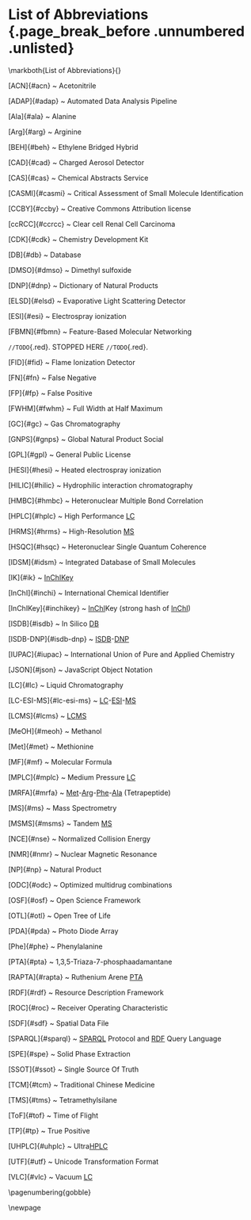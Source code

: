 <!-- \twocolumn -->
# List of Abbreviations {.page_break_before .unnumbered .unlisted}
\markboth{List of Abbreviations}{}

[ACN]{#acn}
  ~ Acetonitrile

[ADAP]{#adap}
  ~ Automated Data Analysis Pipeline

[Ala]{#ala}
  ~ Alanine

[Arg]{#arg}
  ~ Arginine

[BEH]{#beh}
  ~ Ethylene Bridged Hybrid

[CAD]{#cad}
  ~ Charged Aerosol Detector

[CAS]{#cas}
  ~ Chemical Abstracts Service

[CASMI]{#casmi}
  ~ Critical Assessment of Small Molecule Identification

[CCBY]{#ccby}
  ~ Creative Commons Attribution license

[ccRCC]{#ccrcc}
  ~ Clear cell Renal Cell Carcinoma

[CDK]{#cdk}
  ~ Chemistry Development Kit

[DB]{#db}
  ~ Database

[DMSO]{#dmso}
  ~ Dimethyl sulfoxide

[DNP]{#dnp}
  ~ Dictionary of Natural Products

[ELSD]{#elsd}
  ~ Evaporative Light Scattering Detector

[ESI]{#esi}
  ~ Electrospray ionization

[FBMN]{#fbmn}
  ~ Feature-Based Molecular Networking

`//TODO`{.red}.  STOPPED HERE `//TODO`{.red}.

[FID]{#fid}
  ~ Flame Ionization Detector

[FN]{#fn}
  ~ False Negative

[FP]{#fp}
  ~ False Positive

[FWHM]{#fwhm}
  ~ Full Width at Half Maximum

[GC]{#gc}
  ~ Gas Chromatography

[GNPS]{#gnps}
  ~ Global Natural Product Social

[GPL]{#gpl}
  ~ General Public License

[HESI]{#hesi}
  ~ Heated electrospray ionization

[HILIC]{#hilic}
  ~ Hydrophilic interaction chromatography

[HMBC]{#hmbc}
  ~ Heteronuclear Multiple Bond Correlation

[HPLC]{#hplc}
  ~ High Performance [LC](#lc)

[HRMS]{#hrms}
  ~ High-Resolution [MS](#ms)

[HSQC]{#hsqc}
  ~ Heteronuclear Single Quantum Coherence

[IDSM]{#idsm}
  ~ Integrated Database of Small Molecules

[IK]{#ik}
  ~ [InChIKey](#inchikey)

[InChI]{#inchi}
  ~ International Chemical Identifier

[InChIKey]{#inchikey}
  ~ [InChI](#inchi)Key (strong hash of [InChI](#inchi))

[ISDB]{#isdb}
  ~ In Silico [DB](#db)

[ISDB-DNP]{#isdb-dnp}
  ~ [ISDB](#isdb)-[DNP](#dnp)

[IUPAC]{#iupac}
  ~ International Union of Pure and Applied Chemistry

[JSON]{#json}
  ~ JavaScript Object Notation

[LC]{#lc}
  ~ Liquid Chromatography

[LC-ESI-MS]{#lc-esi-ms}
  ~ [LC](#lc)-[ESI](#esi)-[MS](#ms)

[LCMS]{#lcms}
  ~ [LC](#lc)[MS](#ms)

[MeOH]{#meoh}
  ~ Methanol

[Met]{#met}
  ~ Methionine

[MF]{#mf}
  ~ Molecular Formula

[MPLC]{#mplc}
  ~ Medium Pressure [LC](#lc)

[MRFA]{#mrfa}
  ~ [Met](#met)-[Arg](#arg)-[Phe](#phe)-[Ala](#ala) (Tetrapeptide)

[MS]{#ms}
  ~ Mass Spectrometry

[MSMS]{#msms}
  ~ Tandem [MS](#ms)

[NCE]{#nse}
  ~ Normalized Collision Energy

[NMR]{#nmr}
  ~ Nuclear Magnetic Resonance 

[NP]{#np}
  ~ Natural Product

[ODC]{#odc}
  ~ Optimized multidrug combinations

[OSF]{#osf}
  ~ Open Science Framework

[OTL]{#otl}
  ~ Open Tree of Life

[PDA]{#pda}
  ~ Photo Diode Array

[Phe]{#phe}
  ~ Phenylalanine

[PTA]{#pta}
  ~ 1,3,5-Triaza-7-phosphaadamantane

[RAPTA]{#rapta}
  ~ Ruthenium Arene [PTA](#pta)

[RDF]{#rdf}
  ~ Resource Description Framework

[ROC]{#roc}
  ~ Receiver Operating Characteristic

[SDF]{#sdf}
  ~ Spatial Data File

[SPARQL]{#sparql}
  ~ [SPARQL](#sparql) Protocol and [RDF](#rdf) Query Language

[SPE]{#spe}
  ~ Solid Phase Extraction

[SSOT]{#ssot}
  ~ Single Source Of Truth

[TCM]{#tcm}
  ~ Traditional Chinese Medicine

[TMS]{#tms}
  ~ Tetramethylsilane

[ToF]{#tof}
  ~ Time of Flight

[TP]{#tp}
  ~ True Positive

[UHPLC]{#uhplc}
  ~ Ultra[HPLC](#hplc)

[UTF]{#utf}
  ~ Unicode Transformation Format

[VLC]{#vlc}
  ~ Vacuum [LC](#lc)

\pagenumbering{gobble}

\newpage
<!-- \onecolumn -->